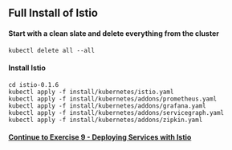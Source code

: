 ## Full Install of Istio

#### Start with a clean slate and delete everything from the cluster

`kubectl delete all --all`

#### Install Istio

```
cd istio-0.1.6
kubectl apply -f install/kubernetes/istio.yaml
kubectl apply -f install/kubernetes/addons/prometheus.yaml
kubectl apply -f install/kubernetes/addons/grafana.yaml
kubectl apply -f install/kubernetes/addons/servicegraph.yaml
kubectl apply -f install/kubernetes/addons/zipkin.yaml
```


#### [Continue to Exercise 9 - Deploying Services with Istio](../exercise-9/README.md)
